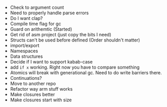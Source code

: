 * Check to argument count
* Need to properly handle parse errors
* Do I want clap?
* Compile time flag for gc
* Guard on arithemtic (Started)
* Get rid of asm project (just copy the bits I need)
* Structs can't be used before defined (Order shouldn't matter)
* import/export
* Namespaces
* Data structures
* Decide if I want to support kabab-case
* add `if x` working. Right now you have to compare something
* Atomics will break with generational gc. Need to do write barriers there.
* Continuations?
* Move to another repo
* Refactor way arm stuff works
* Make closures better
* Make closures start with size